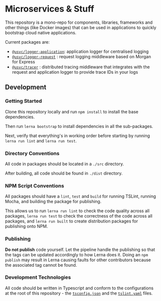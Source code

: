 # Microservices & Stuff
This repository is a mono-repo for components, libraries, frameworks and other things (like Docker images) that can be used in applications to quickly bootstrap cloud native applications.

Current packages are:

- [`@usvc/logger-application`](./packages/logger-application): application logger for centralised logging
- [`@usvc/logger-request`](./packages/logger-request) : request logging middleware based on Morgan for Express
- [`@usvc/tracer`](./packages/tracer) : distributed tracing middleware that integrates with the request and application logger to provide trace IDs in your logs

## Development
### Getting Started
Clone this repository locally and run `npm install` to install the base dependencies.

Then run `lerna bootstrap` to install dependencies in all the sub-packages.

Next, verify that everything's in working order before starting by running `lerna run lint` and `lerna run test`.

### Directory Conventions
All code in packages should be located in a `./src` directory.

After building, all code should be found in `./dist` directory.

### NPM Script Conventions
All packages should have a `lint`, `test` and `build` for running TSLint, running Mocha, and building the package for publishing.

This allows us to run `lerna run lint` to check the code quality across all packages, `lerna run test` to check the correctness of the code across all packages, and `lerna run built` to create distribution packages for publishing onto NPM.

### Publishing
**Do not publish** code yourself. Let the pipeline handle the publishing so that the tags can be updated accordingly to how Lerna does it. Doing an `npm publish` may result in Lerna causing faults for other contributors because the associated tag cannot be found.

### Development Technologies
All code should be written in Typescript and conform to the configurations at the root of this repository - the [`tsconfig.json`](./tsconfig.json) and the [`tslint.yaml`](./tslint.yaml) files.

